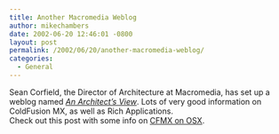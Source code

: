 ```yaml
---
title: Another Macromedia Weblog
author: mikechambers
date: 2002-06-20 12:46:01 -0800
layout: post
permalink: /2002/06/20/another-macromedia-weblog/
categories:
  - General
---
```



Sean Corfield, the Director of Architecture at Macromedia, has set up a weblog named *[An Architect&#8217;s View][1]*. Lots of very good information on ColdFusion MX, as well as Rich Applications.  
Check out this post with some info on [CFMX on OSX][2].

 [1]: http://www.corfield.org/blog/
 [2]: http://www.corfield.org/blog/2002_06_01_archive.html#77662234